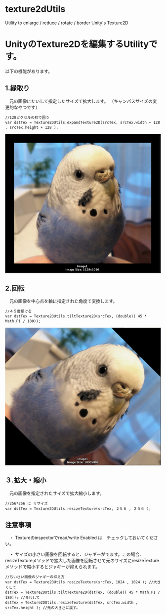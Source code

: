 # texture2dUtils
Utility to enlarge / reduce / rotate / border Unity's Texture2D

# UnityのTexture2Dを編集するUtilityです。


以下の機能があります。

## 1.縁取り
　元の画像にたいして指定したサイズで拡大します。
 （キャンパスサイズの変更的なやつです） 

```
//128ピクセルの枠で囲う
var dstTex = Texture2DUtils.expandTexture2D(srcTex, srcTex.width + 128 , srcTex.height + 128 );
```
<img src="https://github.com/shimawork/images/blob/master/waku.png">


## 2.回転
　元の画像を中心点を軸に指定された角度で変換します。

```
//４５度傾ける
var dstTex = Texture2DUtils.tiltTexture2D(srcTex, (double)( 45 * Math.PI / 180));
```
<img src="https://github.com/shimawork/images/blob/master/45.png">


## ３.拡大・縮小
　元の画像を指定されたサイズで拡大縮小します。

```
//256*256 に リサイズ
var dstTex = Texture2DUtils.resizeTexture(srcTex, ２５６ , ２５６ );
```

## 注意事項

　・ Textureのinspectorでread/write Enabled は　チェックしておいてください。

　・ サイズの小さい画像を回転すると、ジャギーがでます。この場合、resizeTextureメソッドで拡大した画像を回転させて元のサイズにresizeTextureメソッドで縮小するとジャギーが抑えられます。
``` 
//ちいさい画像のジャギーの抑え方
var dstTex = Texture2DUtils.resizeTexture(srcTex, 1024 , 1024 ); //大きくして
dstTex = Texture2DUtils.tiltTexture2D(dstTex, (double)( 45 * Math.PI / 180)); //まわして
dstTex = Texture2DUtils.resizeTexture(dstTex, srcTex.width , srcTex.height ); //元の大きさに戻す。
```
